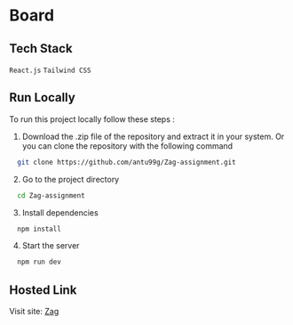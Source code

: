 # Board

## Tech Stack

`React.js` `Tailwind CSS`

## Run Locally

To run this project locally follow these steps :

1. Download the .zip file of the repository and extract it in your system. Or you can clone the repository with the following command

```bash
  git clone https://github.com/antu99g/Zag-assignment.git
```

2. Go to the project directory

```bash
  cd Zag-assignment
```

3. Install dependencies

```bash
  npm install
```

4. Start the server

```bash
  npm run dev
```

## Hosted Link

Visit site: [Zag](https://zag-assignment-930f48.netlify.app)
